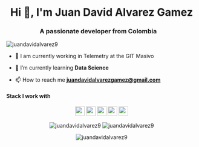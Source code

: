 <h1 align="center">Hi 👋, I'm Juan David Alvarez Gamez</h1>
<h3 align="center">A passionate developer from Colombia <img src="https://image.flaticon.com/icons/svg/323/323299.svg" width="14"/> </h3>
<p align="left"> <img src="https://komarev.com/ghpvc/?username=juandavidalvarez9" alt="juandavidalvarez9" /> </p>

- 🔭 I am currently working in Telemetry at the GIT Masivo

- 🌱 I’m currently learning **Data Science**

- 📫 How to reach me **juandavidalvarezgamez@gmail.com**

<h4>Stack I work with</h4>
<p align="center">
<img src="https://img.shields.io/badge/python-3776AB.svg?&style=for-the-badge&logo=python&logoColor=white" height="25"/>
<img src="https://img.shields.io/badge/mysql-4479A1.svg?&style=for-the-badge&logo=mysql&logoColor=white" height="25"/>
<img src="https://img.shields.io/badge/jupyter-F3631D.svg?&style=for-the-badge&logo=jupyter&logoColor=white" height="25"/>
<img src="https://img.shields.io/badge/anaconda-42B029.svg?&style=for-the-badge&logo=anaconda&logoColor=white" height="25"/>
<img src="https://img.shields.io/badge/VS%20Code-007ACC.svg?&style=for-the-badge&logo=visual-studio-code&logoColor=white" height="25"/>
</p>
 
 <p align="center"> 
    <img src="https://github-readme-stats.vercel.app/api?username=juandavidalvarez9&show_icons=true&hide=contribs" alt="juandavidalvarez9" /> 
    <img src="https://github-readme-stats.anuraghazra1.vercel.app/api/top-langs/?username=juandavidalvarez9&layout=compact" alt="juandavidalvarez9" />
 </p>

<!--

For ICON With Text
    https://img.shields.io/badge/HereText-FF9800.svg?&style=for-the-badge&logo=HereIconName&logoColor=white
    
For Github Stats
    https://github-readme-stats.vercel.app/api?username=HereUsername&show_icons=true

For Profile View
    https://komarev.com/ghpvc/?username=HereUsername

For Auto Generate
    https://rahuldkjain.github.io/gh-profile-readme-generator/

For County Flag ICOn
    https://www.flaticon.com/

For ICON Idea
    https://simpleicons.org/

-->

<!-- ![Visitor Count](https://profile-counter.glitch.me/juandavidalvarez9/count.svg) -->

<p align="center">
 <img src="https://github-profile-trophy.vercel.app/?username=juandavidalvarez9&theme=flat&row=1" alt="juandavidalvarez9" />
</p>

